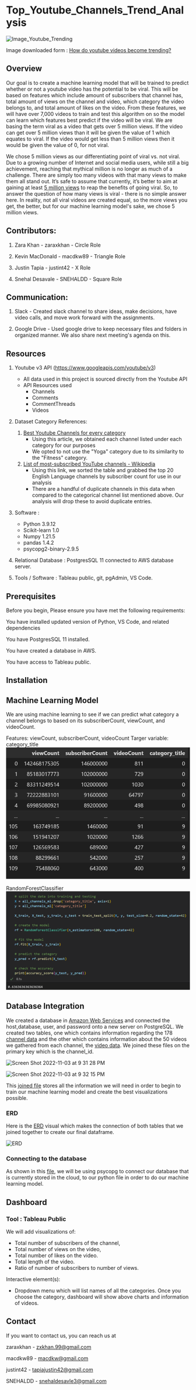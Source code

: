 # Top_Youtube_Channels_Trend_Analysis

![Image_Youtube_Trending](https://user-images.githubusercontent.com/106944351/199649897-df66341d-4029-40dd-b173-17aee2148b42.jpeg)

Image downloaded form : [How do youtube videos become trending?](https://medium.com/@melodyfs/how-do-videos-become-trending-on-youtube-2690a6622b7d)
## Overview

Our goal is to create a machine learning model that will be trained to predict whether or not a youtube video has the potential to be viral. This will be based on features which include amount of subscribers that channel has, total amount of views on the channel and video, which category the video belongs to, and total amount of likes on the video. From these features, we will have over 7,000 videos to train and test this algorithm on so the model can learn which features best predict if the video will be viral. We are basing the term viral as a video that gets over 5 million views. If the video can get over 5 million views than it will be given the value of 1 which equates to viral. If the video would get less than 5 million views then it would be given the value of 0, for not viral.

We chose 5 million views as our differentiating point of viral vs. not viral. Due to a growing number of Internet and social media users, while still a big achievement, reaching that mythical million is no longer as much of a challenge. There are simply too many videos with that many views to make them all stand out. It’s safe to assume that currently, it’s better to aim at gaining at least [5 million views](https://studiopigeon.com/blog/how-many-views-is-viral-what-makes-a-video-viral/#:~:text=There%20are%20simply%20too%20many,the%20benefits%20of%20going%20viral.) to reap the benefits of going viral. So, to answer the question of how many views is viral - there is no simple answer here. In reality, not all viral videos are created equal, so the more views you get, the better, but for our machine learning model's sake, we chose 5 million views. 

## Contributors: 
1. Zara Khan - zaraxkhan - Circle Role

2. Kevin MacDonald - macdkw89 - Triangle Role

3. Justin Tapia - justint42 - X Role

4. Snehal Desavale - SNEHALDD - Square Role

## Communication:

1. Slack - Created slack channel to share ideas, make decisions, have video calls, and move work forward with the assignments.

2. Google Drive - Used google drive to keep necessary files and folders in organized manner. We also share next meeting's agenda on this.

## Resources

1. Youtube v3 API (https://www.googleapis.com/youtube/v3)
    - All data used in this project is sourced directly from the Youtube API
    - API Resources used
      - Channels
      - Comments
      - CommentThreads
      - Videos

2. Dataset Category References: 
   1. [Best Youtube Channels for every category](https://blog.hubspot.com/marketing/best-youtube-channels)
      - Using this article, we obtained each channel listed under each category for our purposes
      - We opted to not use the "Yoga" category due to its similarity to the "Fitness" category.
   2. [List of most-subscribed YouTube channels - Wikipedia](https://en.wikipedia.org/wiki/List_of_most-subscribed_YouTube_channels)
      - Using this link, we sorted the table and grabbed the top 20 English Language channels by subscriber count for use in our analysis
      - There are a handful of duplicate channels in this data when compared to the categorical channel list mentioned above. Our analysis will drop these to avoid duplicate entries.


3. Software : 
    - Python 3.9.12
    - Scikit-learn 1.0
    - Numpy 1.21.5
    - pandas 1.4.2
    - psycopg2-binary-2.9.5

4. Relational Database : PostgresSQL 11 connected to AWS database server. 

5. Tools / Software : Tableau public, git, pgAdmin, VS Code.

## Prerequisites

Before you begin, Please ensure you have met the following requirements:

You have installed updated version of Python, VS Code, and related dependencies   

You have PostgresSQL 11 installed. 

You have created a database in AWS. 

You have access to Tableau public. 

## Installation

## Machine Learning Model
We are using machine learning to see if we can predict what category a channel belongs to based on its subscriberCount, viewCount, and videoCount.

Features: viewCount, subscriberCount, videoCount
Targer variable: category_title
![features](Resources/ml_features.png)

RandomForestClassifier
![ml_code](Resources/ml_code.png)

## Database Integration
We created a database in [Amazon Web Services](https://aws.amazon.com/) and connected the host,database, user, and password onto a new server on PostgreSQL. We created two tables, one which contains information regarding the 178 [channel data](https://raw.githubusercontent.com/SNEHALDD/Top_Youtube_Channels_Trend_Analysis/Zara/Database/ready_for_sql/channels_data.csv) and the other which contains information about the 50 videos we gathered from each channel, the [video data](https://raw.githubusercontent.com/SNEHALDD/Top_Youtube_Channels_Trend_Analysis/Zara/Database/ready_for_sql/video_data.csv). We joined these files on the primary key which is the channel_id. 

![Screen Shot 2022-11-03 at 9 31 28 PM](https://user-images.githubusercontent.com/105755095/199872500-743d437b-1383-4d2d-92d3-bc02be676567.png)

![Screen Shot 2022-11-03 at 9 32 15 PM](https://user-images.githubusercontent.com/105755095/199872556-285db30e-ad21-40b3-a94c-cabef001b8c7.png)

This [joined file](https://raw.githubusercontent.com/SNEHALDD/Top_Youtube_Channels_Trend_Analysis/main/Database/ready_for_sql/joined_data.csv) stores all the information we will need in order to begin to train our machine learning model and create the best visualizations possible. 

### ERD
Here is the [ERD](https://github.com/SNEHALDD/Top_Youtube_Channels_Trend_Analysis/blob/main/Database/ERD.png) visual which makes the connection of both tables that we joined together to create our final dataframe.

![ERD](https://user-images.githubusercontent.com/105755095/199872407-748a5c31-53f4-4fd2-8765-d25994003606.png)

### Connecting to the database
As shown in this [file](https://github.com/SNEHALDD/Top_Youtube_Channels_Trend_Analysis/blob/Zara/Database/db_connection.ipynb), we will be using psycopg to connect our database that is currently stored in the cloud, to our python file in order to do our machine learning model. 

## Dashboard

### Tool : Tableau Public

We will add visualizations of:
- Total number of subscribers of the channel,
- Total number of views on the video,
- Total number of likes on the video.
- Total length of the video.
- Ratio of number of subscribers to number of views.

Interactive element(s):
- Dropdown menu which will list names of all the categories. Once you choose the category, dashboard will show above charts and information of videos.

## Contact 
If you want to contact us, you can reach us at

 zaraxkhan - [zxkhan.99@gmail.com](mailto:zxkhan.99@gmail.com)

 macdkw89 - [macdkw@gmail.com](mailto:macdkw@gmail.com) 

 justint42 - [tapiajustin42@gmail.com](mailto:tapiajustin42@gmail.com)

 SNEHALDD - [snehaldesavle3@gmail.com](mailto:snehaldesavle3@gmail.com)
